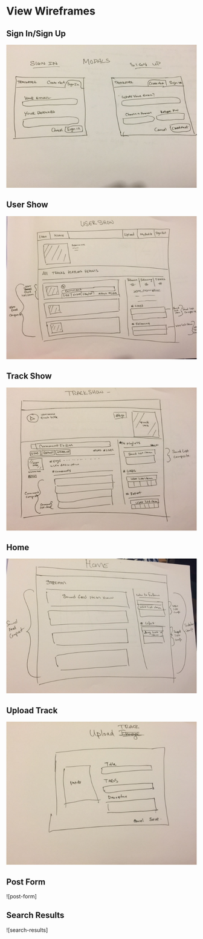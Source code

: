 # View Wireframes

## Sign In/Sign Up
![login]

## User Show
![user-show]

## Track Show
![track_show]

## Home
![home]

## Upload Track
![upload_track]

## Post Form
![post-form]

## Search Results
![search-results]

[user-show]: ./wireframes/user_show.JPG
[track_show]: ./wireframes/track_show.JPG
[home]: ./wireframes/home.jpg
[upload_track]: ./wireframes/upload_track.JPG
[login]: ./wireframes/login.JPG
